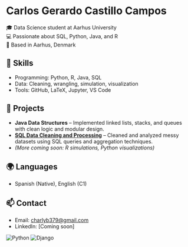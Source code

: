 
# Carlos Gerardo Castillo Campos

🎓 Data Science student at Aarhus University  
💻 Passionate about SQL, Python, Java, and R  
📍 Based in Aarhus, Denmark

## 🔧 Skills
- Programming: Python, R, Java, SQL
- Data: Cleaning, wrangling, simulation, visualization
- Tools: GitHub, LaTeX, Jupyter, VS Code

## 📁 Projects
- **Java Data Structures** – Implemented linked lists, stacks, and queues with clean logic and modular design.
- **[SQL Data Cleaning and Processing](https://github.com/CharlsB73/Proyecto_Final_BD)** – Cleaned and analyzed messy datasets using SQL queries and aggregation techniques.
- *(More coming soon: R simulations, Python visualizations)*

## 🌍 Languages
- Spanish (Native), English (C1)

## 📫 Contact
- Email: charlyb379@gmail.com
- LinkedIn: [Coming soon]

![Python](https://img.shields.io/badge/Python-3776AB?style=flat&logo=python&logoColor=white)
![Django](https://img.shields.io/badge/Django-092E20?style=flat&logo=django&logoColor=white)
